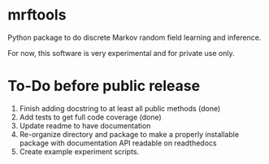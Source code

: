 # mrftools

Python package to do discrete Markov random field learning and inference.

For now, this software is very experimental and for private use only.

# To-Do before public release

1. Finish adding docstring to at least all public methods (done)
2. Add tests to get full code coverage (done)
3. Update readme to have documentation
4. Re-organize directory and package to make a properly installable package with documentation API readable on readthedocs
5. Create example experiment scripts.